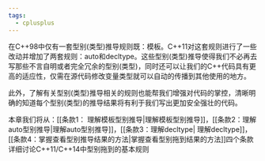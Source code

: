 ```yaml
---
tags:
  - cplusplus
---
```


在C++98中仅有一套型别(类型)推导规则既：模板。C++11对这套规则进行了一些改动并增加了两套规则：auto和decltype。这些型别(类型)推导使得我们不必再去写那些不言自明或者完全冗余的型别(类型)，同时还可以让我们的C++代码具有更高的适应性，仅需在源代码修改变量类型就可以自动的传播到其他使用的地方。

此外，了解有关型别(类型)推导相关的规则也能帮我们增强对代码的掌控，清晰明确的知道每个型别(类型)的推导结果将有利于我们写出更加安全强壮的代码。

本章我们将从：[[条款1： 理解模板型别推导|理解模板型别推导]]，[[条款2：理解auto型别推导|理解auto型别推导]]，[[条款3：理解decltype| 理解decltype]]，[[条款4：掌握查看型别推导结果的方法|掌握查看型别拖到结果的方法]]四个条款详细讨论C++11/C++14中型别拖到的基本规则